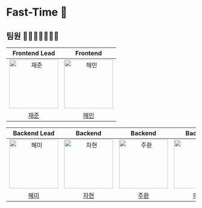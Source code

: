 # Fast-Time 👋

## 팀원 👨‍👨‍👧‍👧👩‍👦‍👦

|Frontend Lead|Frontend|
|:-------------------------------------------------------------------------------------:|:--------------------------------------------------------------------------------------:|
| <img src="https://avatars.githubusercontent.com/u/123650056?v=4" width=130px alt="재준"> | <img src="https://avatars.githubusercontent.com/u/121204952?v=4" width=130px alt="해민"/> |
|                          [재준](https://github.com/Gaoridang)                          |                          [해민](https://github.com/guruma99)                            |



|Backend Lead|Backend|Backend|Backend|PM, Backend|
|:--------------------------------------------------------------------------------------:|:--------------------------------------------------------------------------------------:|:---------------------------------------------------------------------------------------:|:-------------------------------------------------------------------------------------:|:-------------------------------------------------------------------------------------:|
|<img src="https://avatars.githubusercontent.com/u/105612931?v=4" width=130px alt="혜미">| <img src="https://avatars.githubusercontent.com/u/139187207?v=4" width=130px alt="자현"/> | <img src="https://avatars.githubusercontent.com/u/118177454?v=4" width=130px alt="주환"/> | <img src="https://avatars.githubusercontent.com/u/94631526?v=4" width=130px alt="의정"/> | <img src="https://avatars.githubusercontent.com/u/24273120?v=4" width=130px alt="승주"/> |
|[혜미](https://github.com/ghrltjdtprbs)|[자현](https://github.com/Nine-JH)|[주환](https://github.com/KwonJuHwan)|[의정](https://github.com/JeongUijeong)|[승주](https://github.com/chimaek)|

